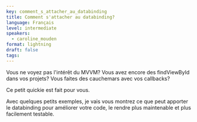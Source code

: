 ```yaml
---
key: comment_s_attacher_au_databinding
title: Comment s'attacher au databinding?
language: Français
level: intermediate
speakers:
  - caroline_mouden
format: lightning
draft: false
tags:
---
```

Vous ne voyez pas l'intérêt du MVVM? 
Vous avez encore des findViewById dans vos projets? 
Vous faites des cauchemars avec vos callbacks?

Ce petit quickie est fait pour vous.

Avec quelques petits exemples, je vais vous montrez ce que peut apporter le databinding pour améliorer votre code, le rendre plus maintenable et plus facilement testable.
